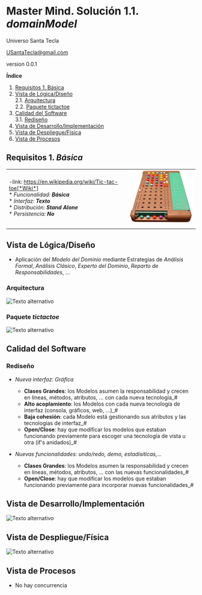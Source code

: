 # Master Mind. Solución 1.1. *domainModel*
Universo Santa Tecla 

[USantaTecla@gmail.com](USantaTecla@gmail.com)

version 0.0.1

**Índice**
1. [Requisitos 1. Básica](#id1)
2. [Vista de Lógica/Diseño](#id2)  
    2.1. [Arquitectura](#id2.1)     
    2.2. [Paquete tictactoe](#id2.2)  
3. [Calidad del Software](#id3)  
    3.1. [Rediseño](#id3.1)  
4. [Vista de Desarrollo/Implementación](#id4)
5. [Vista de Despliegue/Física](#id5)
6. [Vista de Procesos](#id6)

## Requisitos 1. *Básica*<a name="id1"></a>

|  |  |
| :------- | :------: | 
| -link: https://en.wikipedia.org/wiki/Tic-tac-toe[*Wiki*]  <br/>* _Funcionalidad: **Básica**_<br/>  * _Interfaz: **Texto**_<br/>  * _Distribución: **Stand Alone**_<br/>  * _Persistencia: **No**_<br/> | ![Texto alternativo](./docs/images/Dibujo.jpg) | 
|  |  |

## Vista de Lógica/Diseño<a name="id2"></a>

- Aplicación del *Modelo del Dominio* mediante Estrategias de *Análisis Formal*, *Análisis Clásico*, *Experto del Dominio*, *Reparto de Responsabilidades*, ...

### Arquitectura<a name="id2.1"></a>
![Texto alternativo](../docs/diagrams/out/__WorkspaceFolder__/domainModel/docs/diagrams/src/arquitectura/arquitectura.svg)

### Paquete _tictactoe_<a name="id2.2"></a>
![Texto alternativo](../docs/diagrams/out/__WorkspaceFolder__/domainModel/docs/diagrams/src/paquetes/tictactoe.svg)

## Calidad del Software<a name="id3"></a>
### Rediseño<a name="id3.1"></a>

- _Nueva interfaz: Gráfica_
    * **Clases Grandes**: los Modelos asumen la responsabilidad y crecen en líneas, métodos, atributos, ... con cada nueva tecnología_#
    * **Alto acoplamiento**: los Modelos con cada nueva tecnología de interfaz (consola, gráficos, web, ...)_#
    * **Baja cohesión**: cada Modelo está gestionando sus atributos y las tecnologías de interfaz_#
    * **Open/Close**: hay que modificar los modelos que estaban funcionando previamente para escoger una tecnología de vista u otra (if's anidados)_#

- _Nuevas funcionalidades: undo/redo, demo, estadísiticas,..._
    * **Clases Grandes**: los Modelos asumen la responsabilidad y crecen en líneas, métodos, atributos, ... con las nuevas funcionalidades_#
    * **Open/Close**: hay que modificar los modelos que estaban funcionando previamente para incorporar nuevas funcionalidades_#

## Vista de Desarrollo/Implementación<a name="id4"></a>
![Texto alternativo](../docs/diagrams/out/__WorkspaceFolder__/domainModel/docs/diagrams/src/vistas/desarrollo_implementacion.svg)

## Vista de Despliegue/Física<a name="id5"></a>
![Texto alternativo](../docs/diagrams/out/__WorkspaceFolder__/domainModel/docs/diagrams/src/vistas/despliegue_fisica.svg)

## Vista de Procesos<a name="id6"></a>

- No hay concurrencia